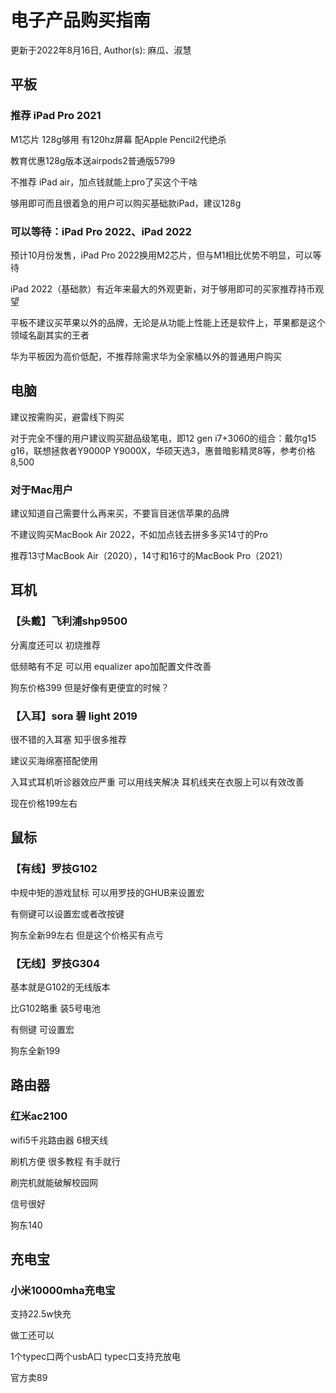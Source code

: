 # 电子产品购买指南

更新于2022年8月16日, Author(s): 麻瓜、淑慧

## 平板

### 推荐 iPad Pro 2021

M1芯片 128g够用 有120hz屏幕 配Apple Pencil2代绝杀

教育优惠128g版本送airpods2普通版5799

不推荐 iPad air，加点钱就能上pro了买这个干啥

够用即可而且很着急的用户可以购买基础款iPad，建议128g

### 可以等待：iPad Pro 2022、iPad 2022

预计10月份发售，iPad Pro 2022换用M2芯片，但与M1相比优势不明显，可以等待

iPad 2022（基础款）有近年来最大的外观更新，对于够用即可的买家推荐持币观望

平板不建议买苹果以外的品牌，无论是从功能上性能上还是软件上，苹果都是这个领域名副其实的王者

华为平板因为高价低配，不推荐除需求华为全家桶以外的普通用户购买

## 电脑

建议按需购买，避雷线下购买

对于完全不懂的用户建议购买甜品级笔电，即12 gen i7+3060的组合：戴尔g15 g16，联想拯救者Y9000P Y9000X，华硕天选3，惠普暗影精灵8等，参考价格8,500

### 对于Mac用户

建议知道自己需要什么再来买，不要盲目迷信苹果的品牌

不建议购买MacBook Air 2022，不如加点钱去拼多多买14寸的Pro

推荐13寸MacBook Air（2020），14寸和16寸的MacBook Pro（2021）

## 耳机

### 【头戴】飞利浦shp9500
分离度还可以 初烧推荐

低频略有不足 可以用 equalizer apo加配置文件改善

狗东价格399 但是好像有更便宜的时候？

### 【入耳】sora 碧 light 2019
很不错的入耳塞 知乎很多推荐

建议买海绵塞搭配使用

入耳式耳机听诊器效应严重 可以用线夹解决 耳机线夹在衣服上可以有效改善

现在价格199左右

## 鼠标
### 【有线】罗技G102
中规中矩的游戏鼠标 可以用罗技的GHUB来设置宏

有侧键可以设置宏或者改按键

狗东全新99左右 但是这个价格买有点亏

### 【无线】罗技G304
基本就是G102的无线版本

比G102略重 装5号电池

有侧键 可设置宏

狗东全新199

## 路由器
### 红米ac2100
wifi5千兆路由器 6根天线

刷机方便 很多教程 有手就行

刷完机就能破解校园网

信号很好

狗东140

## 充电宝
### 小米10000mha充电宝
支持22.5w快充

做工还可以

1个typec口两个usbA口 typec口支持充放电

官方卖89